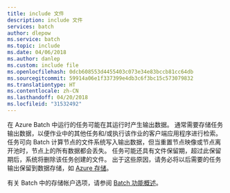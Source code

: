 ```yaml
---
title: include 文件
description: include 文件
services: batch
author: dlepow
ms.service: batch
ms.topic: include
ms.date: 04/06/2018
ms.author: danlep
ms.custom: include file
ms.openlocfilehash: 0dcb608553d4455403c073e34e83bccb81cc64db
ms.sourcegitcommit: 59914a06e1f337399e4db3c6f3bc15c573079832
ms.translationtype: HT
ms.contentlocale: zh-CN
ms.lasthandoff: 04/20/2018
ms.locfileid: "31532492"
---
```

在 Azure Batch 中运行的任务可能在其运行时产生输出数据。 通常需要存储任务输出数据，以便作业中的其他任务和/或执行该作业的客户端应用程序进行检索。 任务可向 Batch 计算节点的文件系统写入输出数据，但当重置节点映像或节点离开池时，节点上的所有数据都会丢失。 任务可能还具有文件保留期，超过此保留期后，系统将删除该任务创建的文件。 出于这些原因，请务必将以后需要的任务输出保留到数据存储，如 [Azure 存储](https://docs.microsoft.com/azure/storage/)。

有关 Batch 中的存储帐户选项，请参阅 [Batch 功能概述](../articles/batch/batch-api-basics.md#azure-storage-account)。
